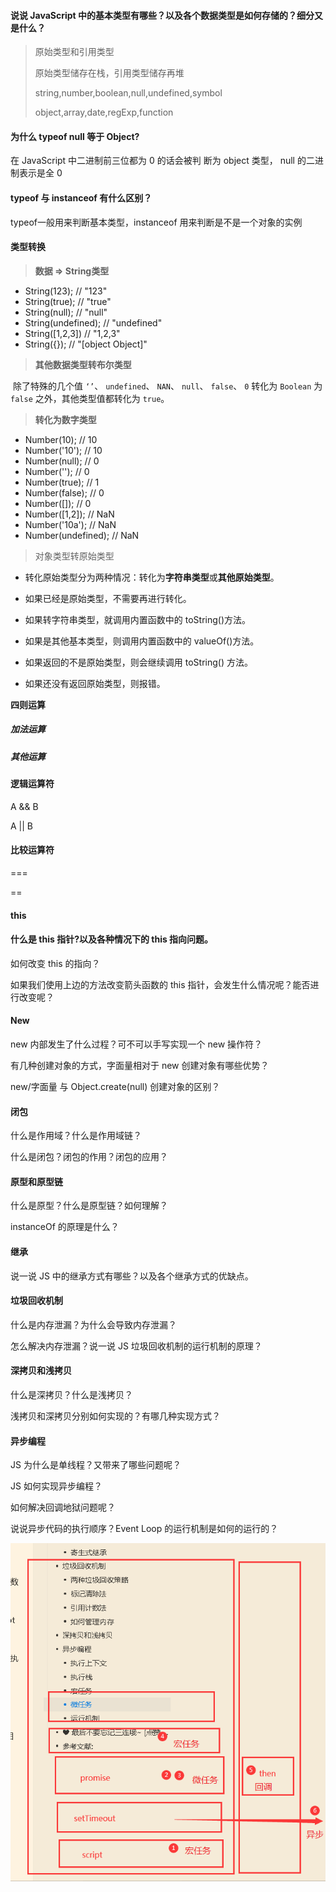 #### 说说 JavaScript 中的基本类型有哪些？以及各个数据类型是如何存储的？细分又是什么？

> 原始类型和引用类型
>
> 原始类型储存在栈，引用类型储存再堆
>
> string,number,boolean,null,undefined,symbol
>
> object,array,date,regExp,function

#### 为什么 typeof null 等于 Object?

在 JavaScript 中二进制前三位都为 0 的话会被判
断为 object 类型， null 的二进制表示是全 0

#### typeof 与 instanceof 有什么区别？

typeof一般用来判断基本类型，instanceof 用来判断是不是一个对象的实例

#### 类型转换

> **数据 => String类型**

-   String(123);       // "123"
-   String(true);      // "true"
-   String(null);    // "null"
-   String(undefined);   // "undefined"
-   String([1,2,3])     // "1,2,3"
-   String({});      // "[object Object]"




> **其他数据类型转布尔类型**

​		除了特殊的几个值 `‘’`、 `undefined`、 `NAN`、 `null`、 `false`、 `0` 转化为 `Boolean` 为 `false` 之外，其他类型值都转化为 `true`。



> **转化为数字类型**

  - Number(10);          // 10 
  - Number('10');        // 10 
  - Number(null);        // 0 
  - Number('');        // 0  
  - Number(true);        // 1 
  - Number(false);        // 0 
  - Number([]);       // 0 
  - Number([1,2]);       // NaN
  - Number('10a');       // NaN
  - Number(undefined);    // NaN



> 对象类型转原始类型

- 转化原始类型分为两种情况：转化为**字符串类型**或**其他原始类型**。

- 如果已经是原始类型，不需要再进行转化。 

- 如果转字符串类型，就调用内置函数中的 toString()方法。 

- 如果是其他基本类型，则调用内置函数中的 valueOf()方法。 

- 如果返回的不是原始类型，则会继续调用 toString() 方法。 
- 如果还没有返回原始类型，则报错。



**四则运算**

##### 加法运算

##### 其他运算



#### 逻辑运算符

A && B

A || B

#### 比较运算符

===

==

#### this

#### 什么是 this 指针?以及各种情况下的 this 指向问题。

如何改变 this 的指向？

如果我们使用上边的方法改变箭头函数的 this 指针，会发生什么情况呢？能否进行改变呢？

#### New

new 内部发生了什么过程？可不可以手写实现一个 new 操作符？

有几种创建对象的方式，字面量相对于 new 创建对象有哪些优势？

new/字面量 与 Object.create(null) 创建对象的区别？

#### 闭包

什么是作用域？什么是作用域链？

什么是闭包？闭包的作用？闭包的应用？

 

#### 原型和原型链

什么是原型？什么是原型链？如何理解？

instanceOf 的原理是什么？

 

#### 继承

说一说 JS 中的继承方式有哪些？以及各个继承方式的优缺点。

#### 垃圾回收机制

什么是内存泄漏？为什么会导致内存泄漏？

怎么解决内存泄漏？说一说 JS 垃圾回收机制的运行机制的原理？

 

#### 深拷贝和浅拷贝

什么是深拷贝？什么是浅拷贝？

浅拷贝和深拷贝分别如何实现的？有哪几种实现方式？

 

#### 异步编程

JS 为什么是单线程？又带来了哪些问题呢？

JS 如何实现异步编程？

如何解决回调地狱问题呢？

说说异步代码的执行顺序？Event Loop 的运行机制是如何的运行的？

![js运行机制](..\面试总结\img\js运行机制.png)